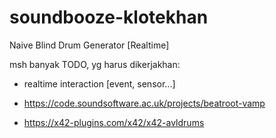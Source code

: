 # soundbooze-klotekhan
Naive Blind Drum Generator [Realtime]

msh banyak TODO, yg harus dikerjakhan:

- realtime interaction [event, sensor...]

- https://code.soundsoftware.ac.uk/projects/beatroot-vamp
- https://x42-plugins.com/x42/x42-avldrums
